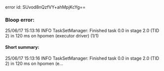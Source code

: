 error id: SUvod8nQzfVY+ahMpjKcYg==
### Bloop error:

25/06/17 15:13:16 INFO TaskSetManager: Finished task 0.0 in stage 2.0 (TID 2) in 120 ms on hpomen (executor driver) (1/1)
#### Short summary: 

25/06/17 15:13:16 INFO TaskSetManager: Finished task 0.0 in stage 2.0 (TID 2) in 120 ms on hpomen (e...